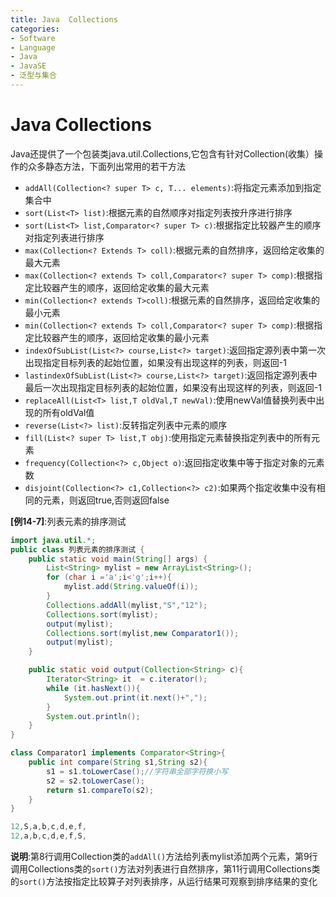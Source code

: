 ```yaml
---
title: Java  Collections
categories:
- Software
- Language
- Java
- JavaSE
- 泛型与集合
---
```

# Java  Collections

Java还提供了一个包装类java.util.Collections,它包含有针对Collection(收集）操作的众多静态方法，下面列出常用的若干方法

- `addAll(Collection<? super T> c, T... elements)`:将指定元素添加到指定集合中
- `sort(List<T> list)`:根据元素的自然顺序对指定列表按升序进行排序
- `sort(List<T> list,Comparator<? super T> c)`:根据指定比较器产生的顺序对指定列表进行排序
- `max(Collection<? Extends T> coll)`:根据元素的自然排序，返回给定收集的最大元素
- `max(Collection<? extends T> coll,Comparator<? super T> comp)`:根据指定比较器产生的顺序，返回给定收集的最大元素
- `min(Collection<? extends T>coll)`:根据元素的自然排序，返回给定收集的最小元素
- `min(Collection<? extends T> coll,Comparator<? super T> comp)`:根据指定比较器产生的顺序，返回给定收集的最小元素
- `indexOfSubList(List<?> course,List<?> target)`:返回指定源列表中第一次出现指定目标列表的起始位置，如果没有出现这样的列表，则返回-1
- `lastindexOfSubList(List<?> course,List<?> target)`:返回指定源列表中最后一次出现指定目标列表的起始位置，如果没有出现这样的列表，则返回-1
- `replaceAll(List<T> list,T oldVal,T newVal)`:使用newVal值替换列表中出现的所有oldVal值
- `reverse(List<?> list)`:反转指定列表中元素的顺序
- `fill(List<? super T> list,T obj)`:使用指定元素替换指定列表中的所有元素
- `frequency(Collection<?> c,Object o)`:返回指定收集中等于指定对象的元素数
- `disjoint(Collection<?> c1,Collection<?> c2)`:如果两个指定收集中没有相同的元素，则返回true,否则返回false

**[例14-7]**:列表元素的排序测试

```java
import java.util.*;
public class 列表元素的排序测试 {
    public static void main(String[] args) {
        List<String> mylist = new ArrayList<String>();
        for (char i ='a';i<'g';i++){
            mylist.add(String.valueOf(i));
        }
        Collections.addAll(mylist,"S","12");
        Collections.sort(mylist);
        output(mylist);
        Collections.sort(mylist,new Comparator1());
        output(mylist);
    }

    public static void output(Collection<String> c){
        Iterator<String> it  = c.iterator();
        while (it.hasNext()){
            System.out.print(it.next()+",");
        }
        System.out.println();
    }
}

class Comparator1 implements Comparator<String>{
    public int compare(String s1,String s2){
        s1 = s1.toLowerCase();//字符串全部字符换小写
        s2 = s2.toLowerCase();
        return s1.compareTo(s2);
    }
}

12,S,a,b,c,d,e,f,
12,a,b,c,d,e,f,S,
```

**说明**:第8行调用Collection类的`addAll()`方法给列表mylist添加两个元素，第9行调用Collections类的`sort()`方法对列表进行自然排序，第11行调用Collections类的`sort()`方法按指定比较算子对列表排序，从运行结果可观察到排序结果的变化